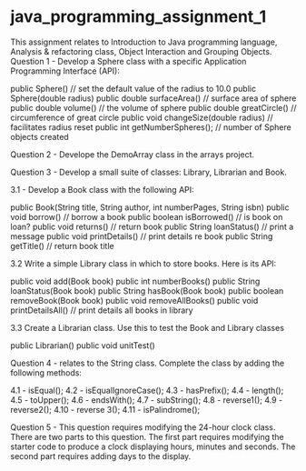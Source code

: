 # java_programming_assignment_1
This assignment relates to Introduction to Java programming language, Analysis & refactoring class, Object Interaction and Grouping Objects.
Question 1 - Develop a Sphere class with a specific Application Programming Interface (API):
  
  public Sphere() // set the default value of the radius to 10.0
  public Sphere(double radius)
  public double surfaceArea() // surface area of sphere 
  public double volume() // the volume of sphere 
  public double greatCircle() // circumference of great circle
  public void changeSize(double radius) // facilitates radius reset
  public int getNumberSpheres(); // number of Sphere objects created
  
  Question 2 - Develope the DemoArray class in the arrays project.
  
  Question 3 - Develop a small suite of classes: Library, Librarian and Book.
  
  3.1 - Develop a Book class with the following API:

public Book(String title, String author, int numberPages, String isbn)
public void borrow()        // borrow a book
public boolean isBorrowed() // is book on loan?
public void returns()       // return book 
public String loanStatus()  // print a message
public void printDetails()  // print details re book
public String getTitle()      // return book title

3.2 Write a simple Library class in which to store books. Here is its API:

public void     add(Book book)
public int      numberBooks()
public String   loanStatus(Book book)
public String   hasBook(Book book)
public boolean  removeBook(Book book)
public void     removeAllBooks()
public void     printDetailsAll() // print details all books in library

3.3 Create a Librarian class. Use this to test the Book and Library classes

public Librarian()
public void unitTest()

Question 4 - relates to the String class. Complete the class by adding the following methods:

4.1 - isEqual();
4.2 - isEqualIgnoreCase();
4.3 - hasPrefix();
4.4 - length();
4.5 - toUpper();
4.6 - endsWith();
4.7 - subString();
4.8 - reverse1();
4.9 - reverse2();
4.10 - reverse 3();
4.11 - isPalindrome();

Question 5 - This question requires modifying the 24-hour clock class. There are two parts to this question. 
The first part requires modifying the starter code to produce a clock displaying hours, minutes and seconds.
The second part requires adding days to the display.
